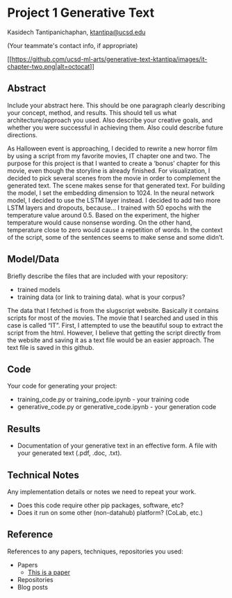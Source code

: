 # Project 1 Generative Text

Kasidech Tantipanichaphan, ktantipa@ucsd.edu

(Your teammate's contact info, if appropriate)

[[https://github.com/ucsd-ml-arts/generative-text-ktantipa/images/it-chapter-two.png|alt=octocat]]

## Abstract

Include your abstract here. This should be one paragraph clearly describing your concept, method, and results. This should tell us what architecture/approach you used. Also describe your creative goals, and whether you were successful in achieving them. Also could describe future directions.

As Halloween event is approaching, I decided to rewrite a new horror film by using a script from my favorite movies, IT chapter one and two. The purpose for this project is that I wanted to create a ‘bonus’ chapter for this movie, even though the storyline is already finished. For visualization, I decided to pick several scenes from the movie in order to complement the generated text. The scene makes sense for that generated text. For building the model, I set the embedding dimension to 1024. In the neural network model, I decided to use the LSTM layer instead. I decided to add two more LSTM layers and dropouts, because... I trained with 50 epochs with the temperature value around 0.5. Based on the experiment, the higher temperature would cause nonsense wording. On the other hand, temperature close to zero would cause a repetition of words. In the context of the script, some of the sentences seems to make sense and some didn’t.  


## Model/Data

Briefly describe the files that are included with your repository:
- trained models
- training data (or link to training data). what is your corpus?


The data that I fetched is from the slugscript website. Basically it contains scripts for most of the movies. The movie that I searched and used in this case is called “IT”. First, I attempted to use the beautiful soup to extract the script from the html. However, I believe that getting the script directly from the website and saving it as a text file would be an easier approach. The text file is saved in this github.

## Code

Your code for generating your project:
- training_code.py or training_code.ipynb - your training code
- generative_code.py or generative_code.ipynb - your generation code

## Results

- Documentation of your generative text in an effective form. A file with your generated text (.pdf, .doc, .txt). 

## Technical Notes

Any implementation details or notes we need to repeat your work. 
- Does this code require other pip packages, software, etc?
- Does it run on some other (non-datahub) platform? (CoLab, etc.)

## Reference

References to any papers, techniques, repositories you used:
- Papers
  - [This is a paper](this_is_the_link.pdf)
- Repositories
- Blog posts
